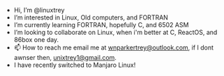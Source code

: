 -  Hi, I’m @linuxtrey
-  I’m interested in Linux, Old computers, and FORTRAN
-  I’m currently learning FORTRAN, hopefully C, and 6502 ASM
-  I’m looking to collaborate on Linux, when i'm better at C, ReactOS, and 86box one day.
- 📫 How to reach me email me at wnparkertrey@outlook.com, if I dont awnser then, unixtrey1@gmail.com.
- I have recently switched to Manjaro Linux!

<!---
linuxtrey/linuxtrey is a ✨ special ✨ repository because its `README.md` (this file) appears on your GitHub profile.
You can click the Preview link to take a look at your changes.
--->
